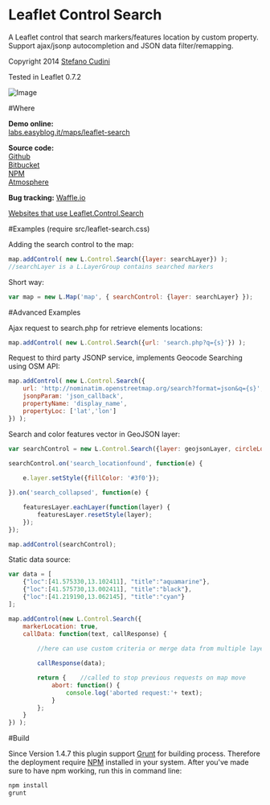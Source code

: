 Leaflet Control Search
============

A Leaflet control that search markers/features location by custom property.<br />
Support ajax/jsonp autocompletion and JSON data filter/remapping.

Copyright 2014 [Stefano Cudini](http://labs.easyblog.it/stefano-cudini/)

Tested in Leaflet 0.7.2

![Image](https://raw.githubusercontent.com/stefanocudini/leaflet-search/master/images/leaflet-search.jpg)

#Where

**Demo online:**  
[labs.easyblog.it/maps/leaflet-search](http://labs.easyblog.it/maps/leaflet-search/)

**Source code:**  
[Github](https://github.com/stefanocudini/leaflet-search)  
[Bitbucket](https://bitbucket.org/zakis_/leaflet-search)  
[NPM](https://npmjs.org/package/leaflet-search)  
[Atmosphere](https://atmosphere.meteor.com/package/leaflet-search)

**Bug tracking:**
[Waffle.io](https://waffle.io/stefanocudini/leaflet-search)

[Websites that use Leaflet.Control.Search](https://github.com/stefanocudini/leaflet-search/wiki/Websites-that-use-Leaflet-Control-Search)

#Examples
(require src/leaflet-search.css)

Adding the search control to the map:
```javascript
map.addControl( new L.Control.Search({layer: searchLayer}) );
//searchLayer is a L.LayerGroup contains searched markers
```

Short way:
```javascript
var map = new L.Map('map', { searchControl: {layer: searchLayer} });
```

#Advanced Examples

Ajax request to search.php for retrieve elements locations:
```javascript
map.addControl( new L.Control.Search({url: 'search.php?q={s}'}) );
```

Request to third party JSONP service, implements Geocode Searching using OSM API:
```javascript
map.addControl( new L.Control.Search({
	url: 'http://nominatim.openstreetmap.org/search?format=json&q={s}',
	jsonpParam: 'json_callback',
	propertyName: 'display_name',
	propertyLoc: ['lat','lon']
}) );
```

Search and color features vector in GeoJSON layer:
```javascript
var searchControl = new L.Control.Search({layer: geojsonLayer, circleLocation:false});

searchControl.on('search_locationfound', function(e) {
	
	e.layer.setStyle({fillColor: '#3f0'});

}).on('search_collapsed', function(e) {

	featuresLayer.eachLayer(function(layer) {
		featuresLayer.resetStyle(layer);
	});	
});

map.addControl(searchControl);
```

Static data source:
```javascript
var data = [
	{"loc":[41.575330,13.102411], "title":"aquamarine"},
	{"loc":[41.575730,13.002411], "title":"black"},
	{"loc":[41.219190,13.062145], "title":"cyan"}
];

map.addControl(new L.Control.Search({
	markerLocation: true,
	callData: function(text, callResponse) {
		
		//here can use custom criteria or merge data from multiple layers

		callResponse(data);

		return {	//called to stop previous requests on map move
			abort: function() {
				console.log('aborted request:'+ text);
			}
		};
	}
}) );
```

#Build

Since Version 1.4.7 this plugin support [Grunt](http://gruntjs.com/) for building process.
Therefore the deployment require [NPM](https://npmjs.org/) installed in your system.
After you've made sure to have npm working, run this in command line:
```bash
npm install
grunt
```
